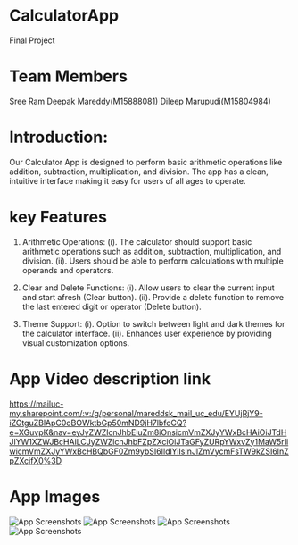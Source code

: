 # CalculatorApp
Final Project
# Team Members
Sree Ram Deepak Mareddy(M15888081)
Dileep Marupudi(M15804984)

# Introduction:
Our Calculator App is designed to perform basic arithmetic operations like addition, subtraction, multiplication, and division. The app has a clean, intuitive interface making it easy for users of all ages to operate.

# key Features

1. Arithmetic Operations:
    (i). The calculator should support basic arithmetic operations such as addition, subtraction, multiplication, and division.
   (ii).  Users should be able to perform calculations with multiple operands and operators.

2. Clear and Delete Functions:
    (i). Allow users to clear the current input and start afresh (Clear button).
    (ii). Provide a delete function to remove the last entered digit or operator (Delete button).

3. Theme Support:
    (i). Option to switch between light and dark themes for the calculator interface.
    (ii). Enhances user experience by providing visual customization options.

# App Video description link
https://mailuc-my.sharepoint.com/:v:/g/personal/mareddsk_mail_uc_edu/EYUjRjY9-iZGtguZBlApC0oBOWktbGp50mND9jH7lbfoCQ?e=XGuvpK&nav=eyJyZWZlcnJhbEluZm8iOnsicmVmZXJyYWxBcHAiOiJTdHJlYW1XZWJBcHAiLCJyZWZlcnJhbFZpZXciOiJTaGFyZURpYWxvZy1MaW5rIiwicmVmZXJyYWxBcHBQbGF0Zm9ybSI6IldlYiIsInJlZmVycmFsTW9kZSI6InZpZXcifX0%3D

# App Images
![App Screenshots](./AppScreenshots\ArithmeticOperation.PNG)
![App Screenshots](./AppScreenshots\Darkmode.PNG)
![App Screenshots](./AppScreenshots\MultipleArithmeticOperations.PNG)
![App Screenshots](./AppScreenshots\Normalmode.PNG)


